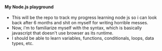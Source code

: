 #### My Node.js playground

- This will be the repo to track my progress learning node js so i can look back after 6 months and shit on myself for writing horrible messes.
- Now, i'm to familiarize myself with the syntax, which is basically javascript that doesn't use browser as its runtime.
- I should be able to learn variables, functions, conditionals, loops, data types, etc.